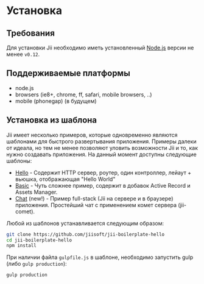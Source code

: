# Установка

## Требования
Для установки Jii необходимо иметь установленный [Node.js](http://nodejs.org/download/) версии не менее `v0.12`.

## Поддерживаемые платформы
- node.js
- browsers (ie8+, chrome, ff, safari, mobile browsers, ..)
- mobile (phonegap) (в будущем)

## Установка из шаблона
Jii имеет несколько примеров, которые одновременно являются шаблонами для быстрого развертывания приложения.
Примеры далеки от идеала, но тем не менее позволяют уловить возможности Jii и то, как нужно создавать приложения.
На данный момент доступны следующие шаблоны:

- [Hello](https://github.com/jiisoft/jii-boilerplate-hello) - Содержит HTTP сервер, роутер, один контроллер, лейаут + вьюшка, отображающая "Hello World"
- [Basic](https://github.com/jiisoft/jii-boilerplate-basic) - Чуть сложнее пример, содержит в добавок Active Record и Assets Manager.
- [Chat](https://github.com/jiisoft/jii-boilerplate-chat) (new!) - Пример full-stack (Jii на сервере и в браузере) приложения. Простейший чат с применением комет сервера (jii-comet).

Любой из шаблонов устанавливается следующим образом:

```sh
git clone https://github.com/jiisoft/jii-boilerplate-hello
cd jii-boilerplate-hello
npm install
```

При наличии файла `gulpfile.js` в шаблоне, необходимо запустить gulp (либо `gulp production`):

```sh
gulp production
```
